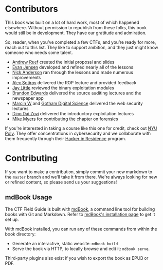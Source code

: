 # Contributors
This book was built on a lot of hard work, most of which happened elsewhere. Without permission to republish from these folks, this book would still be in development. They have our gratitude and admiration.

So, reader, when you’ve completed a few CTFs, and you’re ready for more, reach out to this list. They like to support ambition, and they just might know someone who needs some talent.

* [Andrew Ruef](https://web.archive.org/web/20150219123305/http://www.mimisbrunnr.net:80/~munin/blog/) created the initial proposal and slides
* [Evan Jensen](https://github.com/wontonSlim) developed and refined nearly all of the lessons
* [Nick Anderson](https://github.com/PoppySeedPlehzr) ran through the lessons and made numerous improvements
* [Alex Sotirov](http://www.phreedom.org/) delivered the ROP lecture and provided feedback
* [Jay Little](https://x.com/computerality) reviewed the binary exploitation modules
* [Brandon Edwards](https://x.com/drraid) delivered the source auditing lectures and the newspaper app
* [Marcin W](https://x.com/marcinw) and [Gotham Digital Science](https://www.gdssecurity.com/) delivered the web security lectures
* [Dino Dai Zovi](https://theta44.org/) delivered the introductory exploitation lectures
* [Mike Myers](https://x.com/fristle) for contributing the chapter on forensics

If you're interested in taking a course like this one for credit, check out [NYU Poly](https://engineering.nyu.edu/academics/departments/computer-science-and-engineering). They offer concentrations in cybersecurity and we collaborate with them frequently through their [Hacker in Residence](https://web.archive.org/web/20170409054057/http://www.isis.poly.edu/hackers-in-residence) program.

# Contributing
If you want to make a contribution, simply commit your new markdown to the `master` branch and we'll take it from there. We're always looking for new or refined content, so please send us your suggestions!

## mdBook Usage
The CTF Field Guide is built with [mdBook](https://rust-lang.github.io/mdBook/), a command line tool for building books with Git and Markdown. Refer to [mdBook's installation page](https://rust-lang.github.io/mdBook/guide/installation.html) to get it set up.

With mdBook installed, you can run any of these commands from within the book directory:
* Generate an interactive, static website: ```mdbook build```
* Serve the book via HTTP, to locally browse and edit it: ```mdbook serve```.

Third-party plugins also exist if you wish to export the book as EPUB or PDF.
